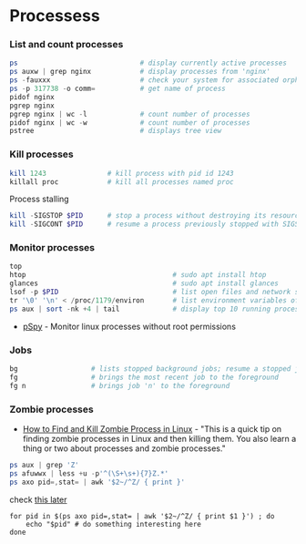 # Processess

### List and count processes
````powershell
ps                              # display currently active processes
ps auxw | grep nginx            # display processes from 'nginx'
ps -fauxxx                      # check your system for associated orphaned processes
ps -p 317738 -o comm=           # get name of process
pidof nginx 
pgrep nginx
pgrep nginx | wc -l             # count number of processes
pidof nginx | wc -w             # count number of processes
pstree                          # displays tree view 
````
### Kill processes
````powershell
kill 1243               # kill process with pid id 1243
killall proc            # kill all processes named proc
````
Process stalling
````powershell
kill -SIGSTOP $PID      # stop a process without destroying its resources
kill -SIGCONT $PID      # resume a process previously stopped with SIGSTOP
````

### Monitor processes
````powershell
top
htop                                    # sudo apt install htop
glances                                 # sudo apt install glances
lsof -p $PID                            # list open files and network streams
tr '\0' '\n' < /proc/1179/environ       # list environment variables of a process separated by null bytes
ps aux | sort -nk +4 | tail             # display top 10 running processes - sorted by memory usage
````
- [pSpy](https://github.com/DominicBreuker/pspy) - Monitor linux processes without root permissions

### Jobs
````powershell
bg                  # lists stopped background jobs; resume a stopped job in the background
fg                  # brings the most recent job to the foreground
fg n                # brings job 'n' to the foreground
````

### Zombie processes
- [How to Find and Kill Zombie Process in Linux](https://itsfoss.com/kill-zombie-process-linux/) - "This is a quick tip on finding zombie processes in Linux and then killing them. You also learn a thing or two about processes and zombie processes."
````powershell
ps aux | grep 'Z'
ps afuwwx | less +u -p'^(\S+\s+){7}Z.*'
ps axo pid=,stat= | awk '$2~/^Z/ { print }'
````
check [this later](https://askubuntu.com/questions/111422/how-to-find-zombie-process)

````
for pid in $(ps axo pid=,stat= | awk '$2~/^Z/ { print $1 }') ; do
    echo "$pid" # do something interesting here
done
````
